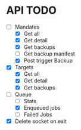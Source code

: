 # API TODO

- [ ] Mandates
    - [x] Get all
    - [x] Get detail
    - [x] Get backups
    - [ ] Get backup manifest
    - [x] Post trigger Backup
- [x] Targets
    - [x] Get all
    - [x] Get detail
    - [x] Get backups
- [ ] Queue
    - [ ] Stats
    - [x] Enqueued jobs
    - [ ] Failed Jobs

- [x] Delete socket on exit
